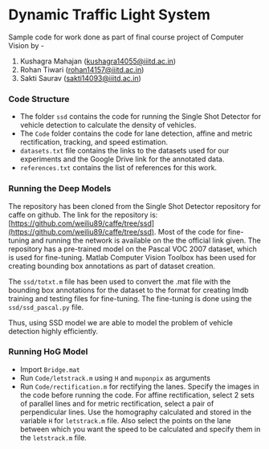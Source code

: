 # Dynamic Traffic Light System

Sample code for work done as part of final course project of Computer Vision by -

1. Kushagra Mahajan (kushagra14055@iiitd.ac.in)
2. Rohan Tiwari (rohan14157@iiitd.ac.in)
3. Sakti Saurav (sakti14093@iiitd.ac.in)


### Code Structure

* The folder `ssd` contains the code for running the Single Shot Detector for vehicle detection to calculate the density of vehicles.
* The `Code` folder contains the code for lane detection, affine and metric rectification, tracking, and speed estimation.
* `datasets.txt` file contains the links to the datasets used for our experiments and the Google Drive link for the annotated data.
* `references.txt` contains the list of references for this work.


### Running the Deep Models

The repository has been cloned from the Single Shot Detector repository for caffe on github. The link for the repository is: [https://github.com/weiliu89/caffe/tree/ssd](https://github.com/weiliu89/caffe/tree/ssd). Most of the code for fine-tuning and running the network is available on the the official link given. The repository has a pre-trained model on the Pascal VOC 2007 dataset, which is used for fine-tuning. Matlab Computer Vision Toolbox has been used for creating bounding box annotations as part of dataset creation.

The `ssd/totxt.m` file has been used to convert the .mat file with the bounding box annotations for the dataset to the format for creating lmdb training and testing files for fine-tuning. The fine-tuning is done using the `ssd/ssd_pascal.py` file.

Thus, using SSD model we are able to model the problem of vehicle detection highly efficiently.


### Running HoG Model

* Import `Bridge.mat`
* Run `Code/letstrack.m` using `H` and `muponpix` as arguments
* Run `Code/rectification.m` for rectifying the lanes. Specify the images in the code before running the code. For affine rectification, select 2 sets of parallel lines and for metric rectification, select a pair of perpendicular lines. Use the homography calculated and stored in the variable `H` for `letstrack.m` file. Also select the points on the lane between which you want the speed to be calculated and specify them in the `letstrack.m` file.
